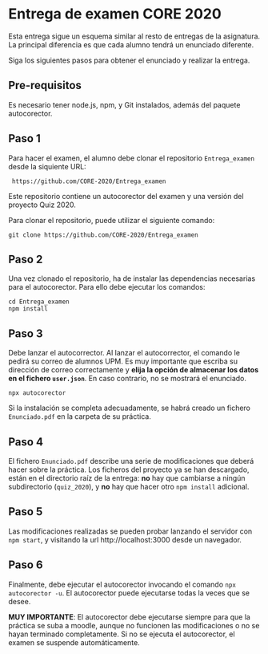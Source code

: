 # Entrega de examen CORE 2020

Esta entrega sigue un esquema similar al resto de entregas de la asignatura.
La principal diferencia es que cada alumno tendrá un enunciado diferente.

Siga los siguientes pasos para obtener el enunciado y realizar la entrega.


## Pre-requisitos

Es necesario tener node.js, npm, y Git instalados, además del paquete autocorector.


## Paso 1

Para hacer el examen, el alumno debe clonar el repositorio `Entrega_examen` desde la siquiente URL:

     https://github.com/CORE-2020/Entrega_examen

Este repositorio contiene un autocorector del examen y una versión del proyecto Quiz 2020.


Para clonar el repositorio, puede utilizar el siguiente comando:

```
git clone https://github.com/CORE-2020/Entrega_examen
```


## Paso 2

Una vez clonado el repositorio, ha de instalar las dependencias necesarias para el autocorector. Para ello debe ejecutar los comandos:

    cd Entrega_examen
    npm install


## Paso 3

Debe lanzar el autocorrector.
Al lanzar el autocorrector, el comando le pedirá su correo de alumnos UPM.
Es muy importante que escriba su dirección de correo correctamente y **elija la opción de almacenar los datos en el fichero `user.json`**.
En caso contrario, no se mostrará el enunciado.

```
npx autocorector
```

Si la instalación se completa adecuadamente, se habrá creado un fichero `Enunciado.pdf` en la carpeta de su práctica.


## Paso 4


El fichero `Enunciado.pdf` describe una serie de modificaciones que deberá hacer sobre la práctica.
Los ficheros del proyecto ya se han descargado, están en el directorio raíz de la entrega: **no** hay que cambiarse a ningún subdirectorio (`quiz_2020`), y **no** hay que hacer otro `npm install` adicional.

## Paso 5

Las modificaciones realizadas se pueden probar lanzando el servidor con `npm start`, y visitando la url http://localhost:3000 desde un navegador.


## Paso 6

Finalmente, debe ejecutar el autocorector invocando el comando `npx autocorector -u`.
El autocorector puede ejecutarse todas la veces que se desee.

**MUY IMPORTANTE**: El autocorector debe ejecutarse siempre para que la práctica se suba a moodle, aunque no funcionen las modificaciones o no se hayan terminado completamente.
Si no se ejecuta el autocorector, el examen se suspende automáticamente.
